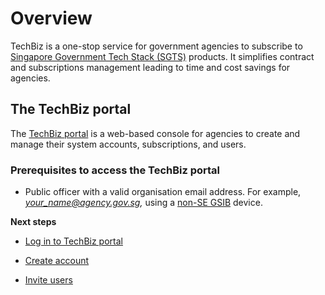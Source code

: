 # Overview

TechBiz is a one-stop service for government agencies to subscribe to [Singapore Government Tech Stack (SGTS)](https://www.developer.tech.gov.sg/singapore-government-tech-stack/overview/index.html) products. It simplifies contract and subscriptions management leading to time and cost savings for agencies.

## The TechBiz portal

The [TechBiz portal](https://portal.techbiz.suite.gov.sg) is a web-based console for agencies to create and manage their system accounts, subscriptions, and users.

### Prerequisites to access the TechBiz portal 

- Public officer with a valid organisation email address. For example, *your_name@agency.gov.sg,* using a [non-SE GSIB](glossary) device.

**Next steps**

-   [Log in to TechBiz portal](log-in-to-TechBiz-portal.md)

-   [Create account](create-techbiz-account.md)

-   [Invite users](invite-users.md)
